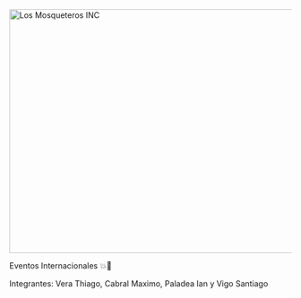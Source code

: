 <img width="896" height="436" alt="Los Mosqueteros INC" src="https://github.com/user-attachments/assets/07c2fa56-5a2d-499d-8ecd-751f9ac7453e" />

Eventos Internacionales
💥💯

Integrantes: Vera Thiago, Cabral Maximo, Paladea Ian y Vigo Santiago
